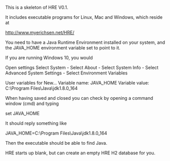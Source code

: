 This is a skeleton of HRE V0.1.

It includes executable programs for Linux, Mac and Windows, which reside at 

http://www.myerichsen.net/HRE/

You need to have a Java Runtime Environment installed on your system, and the JAVA_HOME environment variable set to point to it.

If you are running Windows 10, you would

Open settings Select System - Select About - Select System Info - Select Advanced System Settings - Select Environment Variables

User variables for New... Variable name: JAVA_HOME Variable value: C:\Program Files\Java\jdk1.8.0_164

When having saved and closed you can check by opening a command window (cmd) and typing

set JAVA_HOME

It should reply something like

JAVA_HOME=C:\Program Files\Java\jdk1.8.0_164

Then the executable should be able to find Java.

HRE starts up blank, but can create an empty HRE H2 database for you.
